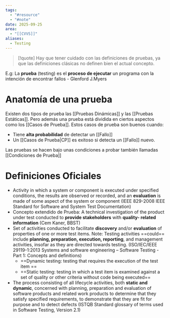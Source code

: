 ```yaml
---
tags:
  - "#resource"
  - "#note"
date: 2025-09-25
area:
  - "[[CVVS]]"
aliases:
  - Testing
---
```

> [!quote]
> Hay que tener cuidado con las definiciones de pruebas, ya que las definiciones clásicas no definen bien el actual concepto.

E.g:
La **prueba** (testing) es el **proceso de ejecutar** un programa con la intención de encontrar fallos - Glenford J.Myers

# Anatomía de una prueba
Existen dos tipos de prueba las [[Pruebas Dinámicas]] y las [[Pruebas Estáticas]]. Pero además una prueba está dividida en ciertos aspectos como los [[Casos de Prueba]]. Estos casos de prueba son buenos cuando:
- Tiene **alta probabilidad** de detectar un [[Fallo]]
- Un [[Casos de Prueba|CP]] es exitoso si detecta un [[Fallo]] nuevo.

Las pruebas se hacen bajo unas condiciones a probar también llamadas [[Condiciones de Prueba]]

# Definiciones Oficiales
- Activity in which a system or component is executed under specified conditions, the results are observed or recorded, and an **evaluation** is made of some aspect of the system or component (IEEE 829-2008 IEEE Standard for Software and System Test Documentation) 
- Concepto extendido de Prueba: A technical investigation of the product under test conducted to **provide stakeholders** with **quality- related information** (Cem Kaner, BBST)
- Set of activities conducted to facilitate **discovery** and/or **evaluation** of properties of one or more test items. Note: Testing activities ==could== include **planning, preparation, execution, reporting**, and management activities, insofar as they are directed towards testing. (ISO/IEC/IEEE 29119-1:2013 Systems and software engineering – Software Testing - Part 1: Concepts and definitions)
	- ==Dynamic testing: testing that requires the execution of the test item ==
	- ==Static testing: testing in which a test item is examined against a set of quality or other criteria without code being executed==
- The process consisting of all lifecycle activities, both **static and dynamic**, concerned with planning, preparation and evaluation of software products and related work products to determine that they satisfy specified requirements, to demonstrate that they are fit for purpose and to detect defects (ISTQB Standard glossary of terms used in Software Testing, Version 2.1)